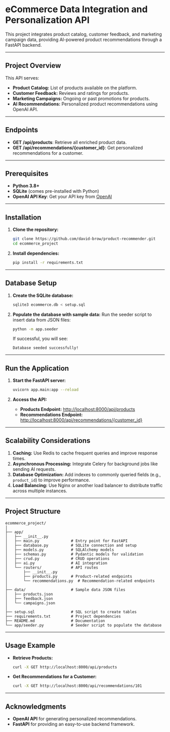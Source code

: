 
# eCommerce Data Integration and Personalization API

This project integrates product catalog, customer feedback, and marketing campaign data, providing AI-powered product recommendations through a FastAPI backend.

---

## **Project Overview**
This API serves:
- **Product Catalog:** List of products available on the platform.
- **Customer Feedback:** Reviews and ratings for products.
- **Marketing Campaigns:** Ongoing or past promotions for products.
- **AI Recommendations:** Personalized product recommendations using OpenAI API.

---

## **Endpoints**
- **GET /api/products**: Retrieve all enriched product data.
- **GET /api/recommendations/{customer_id}**: Get personalized recommendations for a customer.

---

## **Prerequisites**
- **Python 3.8+**
- **SQLite** (comes pre-installed with Python)
- **OpenAI API Key**: Get your API key from [OpenAI](https://beta.openai.com/signup/)

---

## **Installation**

1. **Clone the repository:**
   ```bash
   git clone https://github.com/david-brow/product-recommender.git
   cd ecommerce_project
   ```

2. **Install dependencies:**
   ```bash
   pip install -r requirements.txt
   ```

---

## **Database Setup**

1. **Create the SQLite database:**
   ```bash
   sqlite3 ecommerce.db < setup.sql
   ```

2. **Populate the database with sample data:**
   Run the seeder script to insert data from JSON files:
   ```bash
   python -m app.seeder
   ```
   If successful, you will see:
   ```
   Database seeded successfully!
   ```

---

## **Run the Application**

1. **Start the FastAPI server:**
   ```bash
   uvicorn app.main:app --reload
   ```

2. **Access the API:**
   - **Products Endpoint:** [http://localhost:8000/api/products](http://localhost:8000/api/products)
   - **Recommendations Endpoint:** [http://localhost:8000/api/recommendations/{customer_id}](http://localhost:8000/api/recommendations/{customer_id})

---

## **Scalability Considerations**

1. **Caching:** Use Redis to cache frequent queries and improve response times.
2. **Asynchronous Processing:** Integrate Celery for background jobs like sending AI requests.
3. **Database Optimization:** Add indexes to commonly queried fields (e.g., `product_id`) to improve performance.
4. **Load Balancing:** Use Nginx or another load balancer to distribute traffic across multiple instances.

---

## **Project Structure**
```
ecommerce_project/
│
├── app/
│   ├── __init__.py
│   ├── main.py              # Entry point for FastAPI
│   ├── database.py          # SQLite connection and setup
│   ├── models.py            # SQLAlchemy models
│   ├── schemas.py           # Pydantic models for validation
│   ├── crud.py              # CRUD operations
│   ├── ai.py                # AI integration
│   └── routers/             # API routes
│       ├── __init__.py
│       ├── products.py      # Product-related endpoints
│       └── recommendations.py  # Recommendation-related endpoints
│
├── data/                    # Sample data JSON files
│   ├── products.json
│   ├── feedback.json
│   └── campaigns.json
│
├── setup.sql                # SQL script to create tables
├── requirements.txt         # Project dependencies
├── README.md                # Documentation
└── app/seeder.py            # Seeder script to populate the database
```

---

## **Usage Example**

- **Retrieve Products:**
  ```bash
  curl -X GET http://localhost:8000/api/products
  ```

- **Get Recommendations for a Customer:**
  ```bash
  curl -X GET http://localhost:8000/api/recommendations/101
  ```

---

## **Acknowledgments**
- **OpenAI API** for generating personalized recommendations.
- **FastAPI** for providing an easy-to-use backend framework.
